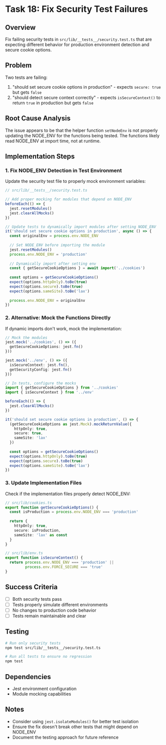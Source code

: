 # Task 18: Fix Security Test Failures

## Overview

Fix failing security tests in `src/lib/__tests__/security.test.ts` that are expecting different behavior for production environment detection and secure cookie options.

## Problem

Two tests are failing:
1. "should set secure cookie options in production" - expects `secure: true` but gets `false`
2. "should detect secure context correctly" - expects `isSecureContext()` to return `true` in production but gets `false`

## Root Cause Analysis

The issue appears to be that the helper function `setNodeEnv` is not properly updating the NODE_ENV for the functions being tested. The functions likely read NODE_ENV at import time, not at runtime.

## Implementation Steps

### 1. Fix NODE_ENV Detection in Test Environment

Update the security test file to properly mock environment variables:

```typescript
// src/lib/__tests__/security.test.ts

// Add proper mocking for modules that depend on NODE_ENV
beforeEach(() => {
  jest.resetModules()
  jest.clearAllMocks()
})

// Update tests to dynamically import modules after setting NODE_ENV
it('should set secure cookie options in production', async () => {
  const originalEnv = process.env.NODE_ENV
  
  // Set NODE_ENV before importing the module
  jest.resetModules()
  process.env.NODE_ENV = 'production'
  
  // Dynamically import after setting env
  const { getSecureCookieOptions } = await import('../cookies')
  
  const options = getSecureCookieOptions()
  expect(options.httpOnly).toBe(true)
  expect(options.secure).toBe(true)
  expect(options.sameSite).toBe('lax')
  
  process.env.NODE_ENV = originalEnv
})
```

### 2. Alternative: Mock the Functions Directly

If dynamic imports don't work, mock the implementation:

```typescript
// Mock the modules
jest.mock('../cookies', () => ({
  getSecureCookieOptions: jest.fn()
}))

jest.mock('../env', () => ({
  isSecureContext: jest.fn(),
  getSecurityConfig: jest.fn()
}))

// In tests, configure the mocks
import { getSecureCookieOptions } from '../cookies'
import { isSecureContext } from '../env'

beforeEach(() => {
  jest.clearAllMocks()
})

it('should set secure cookie options in production', () => {
  (getSecureCookieOptions as jest.Mock).mockReturnValue({
    httpOnly: true,
    secure: true,
    sameSite: 'lax'
  })
  
  const options = getSecureCookieOptions()
  expect(options.httpOnly).toBe(true)
  expect(options.secure).toBe(true)
  expect(options.sameSite).toBe('lax')
})
```

### 3. Update Implementation Files

Check if the implementation files properly detect NODE_ENV:

```typescript
// src/lib/cookies.ts
export function getSecureCookieOptions() {
  const isProduction = process.env.NODE_ENV === 'production'
  
  return {
    httpOnly: true,
    secure: isProduction,
    sameSite: 'lax' as const
  }
}

// src/lib/env.ts
export function isSecureContext() {
  return process.env.NODE_ENV === 'production' || 
         process.env.FORCE_SECURE === 'true'
}
```

## Success Criteria

- [ ] Both security tests pass
- [ ] Tests properly simulate different environments
- [ ] No changes to production code behavior
- [ ] Tests remain maintainable and clear

## Testing

```bash
# Run only security tests
npm test src/lib/__tests__/security.test.ts

# Run all tests to ensure no regression
npm test
```

## Dependencies

- Jest environment configuration
- Module mocking capabilities

## Notes

- Consider using `jest.isolateModules()` for better test isolation
- Ensure the fix doesn't break other tests that might depend on NODE_ENV
- Document the testing approach for future reference